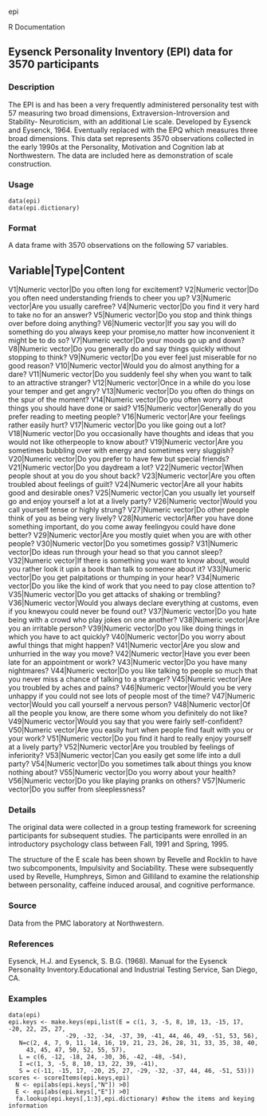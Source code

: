 epi

R Documentation

## Eysenck Personality Inventory (EPI) data for 3570 participants

### Description

The EPI is and has been a very frequently administered personality test with
57 measuring two broad dimensions, Extraversion-Introversion and Stability-
Neuroticism, with an additional Lie scale. Developed by Eysenck and Eysenck,
1964. Eventually replaced with the EPQ which measures three broad dimensions.
This data set represents 3570 observations collected in the early 1990s at the
Personality, Motivation and Cognition lab at Northwestern. The data are
included here as demonstration of scale construction.

### Usage

    data(epi)
    data(epi.dictionary)

### Format

A data frame with 3570 observations on the following 57 variables.

Variable|Type|Content
--
V1|Numeric vector|Do you often long for excitement?
V2|Numeric vector|Do you often need understanding friends to cheer you up?
V3|Numeric vector|Are you usually carefree?
V4|Numeric vector|Do you find it very hard to take no for an answer?
V5|Numeric vector|Do you stop and think things over before doing anything?
V6|Numeric vector|If you say you will do something do you always keep your promise,no matter how inconvenient it might be to do so?
V7|Numeric vector|Do your moods go up and down?
V8|Numeric vector|Do you generally do and say things quickly without stopping to think?
V9|Numeric vector|Do you ever feel just miserable for no good reason?
V10|Numeric vector|Would you do almost anything for a dare?
V11|Numeric vector|Do you suddenly feel shy when you want to talk to an attractive stranger?
V12|Numeric vector|Once in a while do you lose your temper and get angry?
V13|Numeric vector|Do you often do things on the spur of the moment?
V14|Numeric vector|Do you often worry about things you should have done or said?
V15|Numeric vector|Generally do you prefer reading to meeting people?
V16|Numeric vector|Are your feelings rather easily hurt?
V17|Numeric vector|Do you like going out a lot?
V18|Numeric vector|Do you occasionally have thoughts and ideas that you would not like otherpeople to know about?
V19|Numeric vector|Are you sometimes bubbling over with energy and sometimes very sluggish?
V20|Numeric vector|Do you prefer to have few but special friends?
V21|Numeric vector|Do you daydream a lot?
V22|Numeric vector|When people shout at you do you shout back?
V23|Numeric vector|Are you often troubled about feelings of guilt?
V24|Numeric vector|Are all your habits good and desirable ones?
V25|Numeric vector|Can you usually let yourself go and enjoy yourself a lot at a lively party?
V26|Numeric vector|Would you call yourself tense or highly strung?
V27|Numeric vector|Do other people think of you as being very lively?
V28|Numeric vector|After you have done something important, do you come away feelingyou could have done better?
V29|Numeric vector|Are you mostly quiet when you are with other people?
V30|Numeric vector|Do you sometimes gossip?
V31|Numeric vector|Do ideas run through your head so that you cannot sleep?
V32|Numeric vector|If there is something you want to know about, would you rather look it upin a book than talk to someone about it?
V33|Numeric vector|Do you get palpitations or thumping in your hear?
V34|Numeric vector|Do you like the kind of work that you need to pay close attention to?
V35|Numeric vector|Do you get attacks of shaking or trembling?
V36|Numeric vector|Would you always declare everything at customs, even if you knewyou could never be found out?
V37|Numeric vector|Do you hate being with a crowd who play jokes on one another?
V38|Numeric vector|Are you an irritable person?
V39|Numeric vector|Do you like doing things in which you have to act quickly?
V40|Numeric vector|Do you worry about awful things that might happen?
V41|Numeric vector|Are you slow and unhurried in the way you move?
V42|Numeric vector|Have you ever been late for an appointment or work?
V43|Numeric vector|Do you have many nightmares?
V44|Numeric vector|Do you like talking to people so much that you never miss a chance of talking to a stranger?
V45|Numeric vector|Are you troubled by aches and pains?
V46|Numeric vector|Would you be very unhappy if you could not see lots of people most of the time?
V47|Numeric vector|Would you call yourself a nervous person?
V48|Numeric vector|Of all the people you know, are there some whom you definitely do not like?
V49|Numeric vector|Would you say that you were fairly self-confident?
V50|Numeric vector|Are you easily hurt when people find fault with you or your work?
V51|Numeric vector|Do you find it hard to really enjoy yourself at a lively party?
V52|Numeric vector|Are you troubled by feelings of inferiority?
V53|Numeric vector|Can you easily get some life into a dull party?
V54|Numeric vector|Do you sometimes talk about things you know nothing about?
V55|Numeric vector|Do you worry about your health?
V56|Numeric vector|Do you like playing pranks on others?
V57|Numeric vector|Do you suffer from sleeplessness?

### Details

The original data were collected in a group testing framework for screening
participants for subsequent studies. The participants were enrolled in an
introductory psychology class between Fall, 1991 and Spring, 1995.

The structure of the E scale has been shown by Revelle and Rocklin to have two
subcomponents, Impulsivity and Sociability. These were subsequently used by
Revelle, Humphreys, Simon and Gilliland to examine the relationship between
personality, caffeine induced arousal, and cognitive performance.

### Source

Data from the PMC laboratory at Northwestern.

### References

Eysenck, H.J. and Eysenck, S. B.G. (1968). Manual for the Eysenck Personality
Inventory.Educational and Industrial Testing Service, San Diego, CA.

### Examples

    
    data(epi)
    epi.keys <- make.keys(epi,list(E = c(1, 3, -5, 8, 10, 13, -15, 17, -20, 22, 25, 27,
                    -29, -32, -34, -37, 39, -41, 44, 46, 49, -51, 53, 56),
       N=c(2, 4, 7, 9, 11, 14, 16, 19, 21, 23, 26, 28, 31, 33, 35, 38, 40,
         43, 45, 47, 50, 52, 55, 57),
       L = c(6, -12, -18, 24, -30, 36, -42, -48, -54),
       I =c(1, 3, -5, 8, 10, 13, 22, 39, -41), 
       S = c(-11, -15, 17, -20, 25, 27, -29, -32, -37, 44, 46, -51, 53)))
    scores <- scoreItems(epi.keys,epi)
      N <- epi[abs(epi.keys[,"N"]) >0]
      E <- epi[abs(epi.keys[,"E"]) >0]
      fa.lookup(epi.keys[,1:3],epi.dictionary) #show the items and keying information

